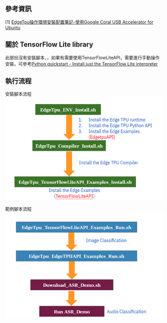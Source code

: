 參考資訊
--
[1] [EdgeTpu操作環境安裝配置筆記-使用Google Coral USB Accelerator for Ubuntu](https://medium.com/@s123600g/edgetpu%E6%93%8D%E4%BD%9C%E7%92%B0%E5%A2%83%E5%AE%89%E8%A3%9D%E9%85%8D%E7%BD%AE%E7%AD%86%E8%A8%98-eab2d9638e5f)

關於 TensorFlow Lite library
--
此部份沒有安裝腳本，，如果有需要使用TensorFlowLiteAPI，需要進行手動操作安裝，可參考[Python quickstart - Install just the TensorFlow Lite interpreter](https://www.tensorflow.org/lite/guide/python#install_just_the_tensorflow_lite_interpreter) <br/>

執行流程
--
安裝腳本流程
![image](https://github.com/s123600g/Edgetpu_Install_Script/blob/master/images/1_Lo1CB4OPmP6V1jMNG6Hy1w.png)

範例腳本流程
![image](https://github.com/s123600g/Edgetpu_Install_Script/blob/master/images/1_BXLLzwLNBUJzZ6sShBL0zQ.png)
